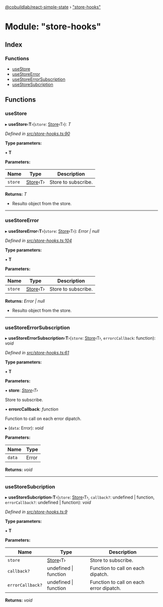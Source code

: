 [@cobuildlab/react-simple-state](../README.md) › ["store-hooks"](_store_hooks_.md)

# Module: "store-hooks"

## Index

### Functions

* [useStore](_store_hooks_.md#usestore)
* [useStoreError](_store_hooks_.md#usestoreerror)
* [useStoreErrorSubscription](_store_hooks_.md#usestoreerrorsubscription)
* [useStoreSubcription](_store_hooks_.md#usestoresubcription)

## Functions

###  useStore

▸ **useStore**‹**T**›(`store`: [Store](../classes/_store_.store.md)‹T›): *T*

*Defined in [src/store-hooks.ts:90](https://github.com/cobuildlab/react-simple-state/blob/e6423d5/src/store-hooks.ts#L90)*

**Type parameters:**

▪ **T**

**Parameters:**

Name | Type | Description |
------ | ------ | ------ |
`store` | [Store](../classes/_store_.store.md)‹T› | Store to subscribe. |

**Returns:** *T*

- Resulto object from the store.

___

###  useStoreError

▸ **useStoreError**‹**T**›(`store`: [Store](../classes/_store_.store.md)‹T›): *Error | null*

*Defined in [src/store-hooks.ts:104](https://github.com/cobuildlab/react-simple-state/blob/e6423d5/src/store-hooks.ts#L104)*

**Type parameters:**

▪ **T**

**Parameters:**

Name | Type | Description |
------ | ------ | ------ |
`store` | [Store](../classes/_store_.store.md)‹T› | Store to subscribe. |

**Returns:** *Error | null*

- Resulto object from the store.

___

###  useStoreErrorSubscription

▸ **useStoreErrorSubscription**‹**T**›(`store`: [Store](../classes/_store_.store.md)‹T›, `errorcCallback`: function): *void*

*Defined in [src/store-hooks.ts:61](https://github.com/cobuildlab/react-simple-state/blob/e6423d5/src/store-hooks.ts#L61)*

**Type parameters:**

▪ **T**

**Parameters:**

▪ **store**: *[Store](../classes/_store_.store.md)‹T›*

Store to subscribe.

▪ **errorcCallback**: *function*

Function to call on each error dipatch.

▸ (`data`: Error): *void*

**Parameters:**

Name | Type |
------ | ------ |
`data` | Error |

**Returns:** *void*

___

###  useStoreSubcription

▸ **useStoreSubcription**‹**T**›(`store`: [Store](../classes/_store_.store.md)‹T›, `callback?`: undefined | function, `errorCallback?`: undefined | function): *void*

*Defined in [src/store-hooks.ts:9](https://github.com/cobuildlab/react-simple-state/blob/e6423d5/src/store-hooks.ts#L9)*

**Type parameters:**

▪ **T**

**Parameters:**

Name | Type | Description |
------ | ------ | ------ |
`store` | [Store](../classes/_store_.store.md)‹T› | Store to subscribe. |
`callback?` | undefined &#124; function | Function to call on each dipatch. |
`errorCallback?` | undefined &#124; function | Function to call on each error dipatch.  |

**Returns:** *void*
